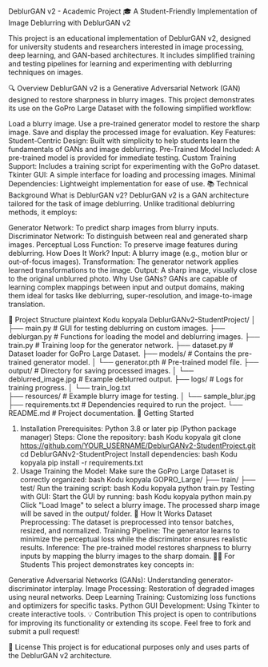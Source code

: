 DeblurGAN v2 - Academic Project
🎓 A Student-Friendly Implementation of Image Deblurring with DeblurGAN v2

This project is an educational implementation of DeblurGAN v2, designed for university students and researchers interested in image processing, deep learning, and GAN-based architectures. It includes simplified training and testing pipelines for learning and experimenting with deblurring techniques on images.

🔍 Overview
DeblurGAN v2 is a Generative Adversarial Network (GAN) designed to restore sharpness in blurry images. This project demonstrates its use on the GoPro Large Dataset with the following simplified workflow:

Load a blurry image.
Use a pre-trained generator model to restore the sharp image.
Save and display the processed image for evaluation.
Key Features:
Student-Centric Design: Built with simplicity to help students learn the fundamentals of GANs and image deblurring.
Pre-Trained Model Included: A pre-trained model is provided for immediate testing.
Custom Training Support: Includes a training script for experimenting with the GoPro dataset.
Tkinter GUI: A simple interface for loading and processing images.
Minimal Dependencies: Lightweight implementation for ease of use.
📚 Technical Background
What is DeblurGAN v2?
DeblurGAN v2 is a GAN architecture tailored for the task of image deblurring. Unlike traditional deblurring methods, it employs:

Generator Network: To predict sharp images from blurry inputs.
Discriminator Network: To distinguish between real and generated sharp images.
Perceptual Loss Function: To preserve image features during deblurring.
How Does It Work?
Input: A blurry image (e.g., motion blur or out-of-focus images).
Transformation: The generator network applies learned transformations to the image.
Output: A sharp image, visually close to the original unblurred photo.
Why Use GANs?
GANs are capable of learning complex mappings between input and output domains, making them ideal for tasks like deblurring, super-resolution, and image-to-image translation.

📂 Project Structure
plaintext
Kodu kopyala
DeblurGANv2-StudentProject/
│
├── main.py               # GUI for testing deblurring on custom images.
├── deblurgan.py          # Functions for loading the model and deblurring images.
├── train.py              # Training loop for the generator network.
├── dataset.py            # Dataset loader for GoPro Large Dataset.
├── models/               # Contains the pre-trained generator model.
│   └── generator.pth     # Pre-trained model file.
├── output/               # Directory for saving processed images.
│   └── deblurred_image.jpg # Example deblurred output.
├── logs/                 # Logs for training progress.
│   └── train_log.txt     
├── resources/            # Example blurry image for testing.
│   └── sample_blur.jpg   
├── requirements.txt      # Dependencies required to run the project.
└── README.md             # Project documentation.
🚀 Getting Started
1. Installation
Prerequisites:
Python 3.8 or later
pip (Python package manager)
Steps:
Clone the repository:
bash
Kodu kopyala
git clone https://github.com/YOUR_USERNAME/DeblurGANv2-StudentProject.git
cd DeblurGANv2-StudentProject
Install dependencies:
bash
Kodu kopyala
pip install -r requirements.txt
2. Usage
Training the Model:
Make sure the GoPro Large Dataset is correctly organized:
bash
Kodu kopyala
GOPRO_Large/
├── train/
├── test/
Run the training script:
bash
Kodu kopyala
python train.py
Testing with GUI:
Start the GUI by running:
bash
Kodu kopyala
python main.py
Click "Load Image" to select a blurry image. The processed sharp image will be saved in the output/ folder.
🔧 How It Works
Dataset Preprocessing: The dataset is preprocessed into tensor batches, resized, and normalized.
Training Pipeline: The generator learns to minimize the perceptual loss while the discriminator ensures realistic results.
Inference: The pre-trained model restores sharpness to blurry inputs by mapping the blurry images to the sharp domain.
👩‍💻 For Students
This project demonstrates key concepts in:

Generative Adversarial Networks (GANs): Understanding generator-discriminator interplay.
Image Processing: Restoration of degraded images using neural networks.
Deep Learning Training: Customizing loss functions and optimizers for specific tasks.
Python GUI Development: Using Tkinter to create interactive tools.
💡 Contribution
This project is open to contributions for improving its functionality or extending its scope. Feel free to fork and submit a pull request!

📜 License
This project is for educational purposes only and uses parts of the DeblurGAN v2 architecture.


